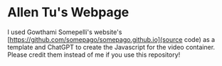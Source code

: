 # Allen Tu's Webpage

I used Gowthami Somepelli's website's [https://github.com/somepago/somepago.github.io](source code) as a template and ChatGPT to create the Javascript for the video container.
Please credit them instead of me if you use this repository!
